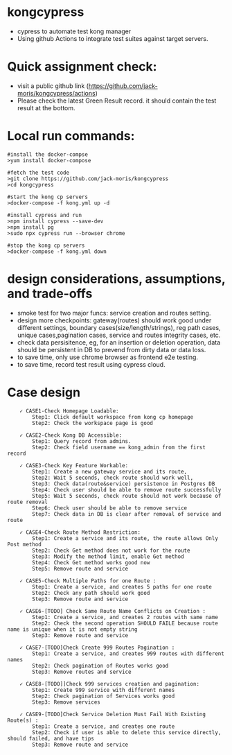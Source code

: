 # kongcypress
- cypress to automate test kong manager
- Using github Actions to integrate test suites against target servers.

# Quick assignment check:
- visit a public github link (https://github.com/jack-moris/kongcypress/actions)
- Please check the latest Green Result record. it should contain the test result at the bottom.

# Local run commands:
```shell
#install the docker-compse
>yum install docker-compose

#fetch the test code
>git clone https://github.com/jack-moris/kongcypress
>cd kongcypress

#start the kong cp servers
>docker-compose -f kong.yml up -d

#install cypress and run
>npm install cypress --save-dev
>npm install pg 
>sudo npx cypress run --browser chrome

#stop the kong cp servers
>docker-compose -f kong.yml down 
```

# design considerations, assumptions, and trade-offs 
- smoke test for two major funcs: service creation and routes setting.
- design more checkpoints: gateway(routes) should work good under different settings, boundary cases(size/length/strings), reg path cases, unique cases,pagination cases, service and routes integrity cases, etc.
- check data persisitence, eg, for an insertion or deletion operation, data should be persistent in DB to prevend from dirty data or data loss.
- to save time, only use chrome browser as frontend e2e testing.
- to save time, record test result using cypress cloud.

# Case design
```shell
    ✓ CASE1-Check Homepage Loadable: 
    	Step1: Click default workspace from kong cp homepage 
    	Step2: Check the workspace page is good
 
    ✓ CASE2-Check Kong DB Accessible: 
      	Step1: Query record from admins.
      	Step2: Check field username == kong_admin from the first record

    ✓ CASE3-Check Key Feature Workable: 
      	Step1: Create a new gateway service and its route, 
      	Step2: Wait 5 seconds, check route should work well, 
      	Step3: Check data(route&service) persistence in Postgres DB
      	Step4: Check user should be able to remove route successfully
      	Step5: Wait 5 seconds, check route should not work because of route removal
      	Step6: Check user should be able to remove service
      	Step7: Check data in DB is clear after removal of service and route

    ✓ CASE4-Check Route Method Restriction: 
    	Step1: Create a service and its route, the route allows Only Post method 
    	Step2: Check Get method does not work for the route
    	Step3: Modify the method limit, enable Get method
    	Step4: Check Get method works good now
    	Step5: Remove route and service

    ✓ CASE5-Check Multiple Paths for one Route : 
    	Step1: Create a service, and creates 5 paths for one route 
    	Step2: Check any path should work good
    	Step3: Remove route and service

    ✓ CASE6-[TODO] Check Same Route Name Conflicts on Creation : 
    	Step1: Create a service, and creates 2 routes with same name 
    	Step2: Check the second operation SHOULD FAILE because route name is unique when it is not empty string
    	Step3: Remove route and service

    ✓ CASE7-[TODO]Check Create 999 Routes Pagination : 
    	Step1: Create a service, and creates 999 routes with different names 
    	Step2: Check pagination of Routes works good
    	Step3: Remove routes and service

    ✓ CASE8-[TODO]]Check 999 services creation and pagination: 
    	Step1: Create 999 service with different names 
    	Step2: Check pagination of Services works good
    	Step3: Remove services
 
    ✓ CASE9-[TODO]Check Service Deletion Must Fail With Existing Route(s) : 
    	Step1: Create a service, and creates one route 
    	Step2: Check if user is able to delete this service directly, should failed, and have tips
    	Step3: Remove route and service

```
